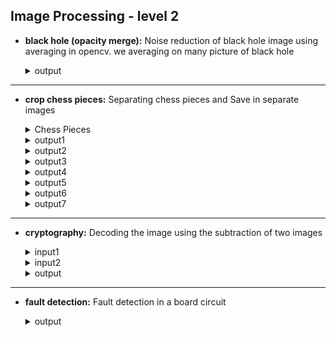 ## Image Processing - level 2

- **black hole (opacity merge):** Noise reduction of black hole image using averaging in opencv.
  we averaging on many picture of black hole
  <details>
    <summary>output</summary>
    <br>
    <img src="https://github.com/hoseindamavandi/Image-Processing/blob/main/02-%20Mathematical%20Operations%20on%20Images/black%20hole%20(opacity%20merge)/output2.jpg?raw=true" width="350" title="input2-2">

  </details>
  
---

- **crop chess pieces:** Separating chess pieces and Save in separate images
  <details>
    <summary>Chess Pieces</summary>
    <br>
    <img src="https://github.com/hoseindamavandi/Image-Processing/blob/main/02-%20Mathematical%20Operations%20on%20Images/crop%20chess%20pieces/chess%20pieces.jpg?raw=true" width="350" title="chess pieces.jpg">

  </details>
  <details>
    <summary>output1</summary>
    <br>
    <img src="https://github.com/hoseindamavandi/Image-Processing/blob/main/02-%20Mathematical%20Operations%20on%20Images/crop%20chess%20pieces/chesspieces0.jpg?raw=true" width="50" title="chesspieces0.jpg">

  </details>
  
    <details>
    <summary>output2</summary>
    <br>
    <img src="https://github.com/hoseindamavandi/Image-Processing/blob/main/02-%20Mathematical%20Operations%20on%20Images/crop%20chess%20pieces/chesspieces1.jpg?raw=true" width="50" title="chesspieces1.jpg">

  </details>
  <details>
    <summary>output3</summary>
    <br>
    <img src="https://github.com/hoseindamavandi/Image-Processing/blob/main/02-%20Mathematical%20Operations%20on%20Images/crop%20chess%20pieces/chesspieces2.jpg?raw=true" width="50" title="ichesspieces2.jpg">

  </details>

  <details>
    <summary>output4</summary>
    <br>
    <img src="https://github.com/hoseindamavandi/Image-Processing/blob/main/02-%20Mathematical%20Operations%20on%20Images/crop%20chess%20pieces/chesspieces3.jpg?raw=true" width="50" title="chesspieces3.jpg">

  </details>

  <details>
    <summary>output5</summary>
    <br>
    <img src="https://github.com/hoseindamavandi/Image-Processing/blob/main/02-%20Mathematical%20Operations%20on%20Images/crop%20chess%20pieces/chesspieces4.jpg?raw=true" width="50" title="chesspieces4.jpg">

  </details>

  <details>
    <summary>output6</summary>
    <br>
    <img src="https://github.com/hoseindamavandi/Image-Processing/blob/main/02-%20Mathematical%20Operations%20on%20Images/crop%20chess%20pieces/chesspieces5.jpg?raw=true" width="50" title="chesspieces5.jpg">

  </details>

  <details>
    <summary>output7</summary>
    <br>
    <img src="https://github.com/hoseindamavandi/Image-Processing/blob/main/02-%20Mathematical%20Operations%20on%20Images/crop%20chess%20pieces/chesspieces6.jpg?raw=true" width="50" title="chesspieces6.jpg">

  </details>

---

- **cryptography:** Decoding the image using the subtraction of two images
  <details>
    <summary>input1</summary>
    <br>
    <img src="https://user-images.githubusercontent.com/83751182/142484771-9a8e2bf8-c75f-41f8-912e-f34adedb68e8.jpg" width="350" title="input">
  </details>
  
  <details>
    <summary>input2</summary>
    <br>
    <img src="https://user-images.githubusercontent.com/83751182/142484996-29872fb4-8256-4fb9-ae2d-ad84be4d6bb9.jpg" width="350" title="input">
  </details>

  <details>
    <summary>output</summary>
    <br>
    <img src="https://github.com/hoseindamavandi/Image-Processing/blob/main/Level-2/cryptography/output1.jpg?raw=true" width="350" title="hover text">
  </details>
  
---

- **fault detection:** Fault detection in a board circuit

  <details>
    <summary>output</summary>

    <br>
    <img src="https://github.com/hoseindamavandi/Image-Processing/blob/main/Level-2/fault%20detection/output3.jpg?raw=true" width="350" title="input2-2">

  </details>
